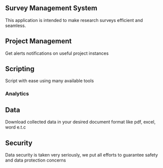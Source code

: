 ## Survey Management System

This application is intended to make research surveys efficient and seamless.

## Project Management

Get alerts notifications on useful project instances

## Scripting

Script with ease using many available tools

### Analytics


## Data

Download collected data in your desired document format like pdf, excel, word e.t.c

## Security

Data security is taken very seriously, we put all efforts to guarantee safety and data protection concerns

